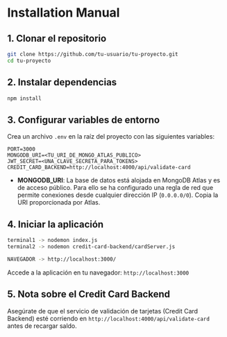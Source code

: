 # Installation Manual

## 1. Clonar el repositorio
```bash
git clone https://github.com/tu-usuario/tu-proyecto.git
cd tu-proyecto
```

## 2. Instalar dependencias
```bash
npm install
```

## 3. Configurar variables de entorno
Crea un archivo `.env` en la raíz del proyecto con las siguientes variables:
```
PORT=3000
MONGODB_URI=<TU_URI_DE_MONGO_ATLAS_PUBLICO>
JWT_SECRET=<UNA_CLAVE_SECRETA_PARA_TOKENS>
CREDIT_CARD_BACKEND=http://localhost:4000/api/validate-card
```
- **MONGODB_URI**: La base de datos está alojada en MongoDB Atlas y es de acceso público. Para ello se ha configurado una regla de red que permite conexiones desde cualquier dirección IP (`0.0.0.0/0`). Copia la URI proporcionada por Atlas.

## 4. Iniciar la aplicación
```bash
terminal1 -> nodemon index.js
terminal2 -> nodemon credit-card-backend/cardServer.js

NAVEGADOR -> http://localhost:3000/
```
Accede a la aplicación en tu navegador: `http://localhost:3000`

## 5. Nota sobre el Credit Card Backend
Asegúrate de que el servicio de validación de tarjetas (Credit Card Backend) esté corriendo en `http://localhost:4000/api/validate-card` antes de recargar saldo.
